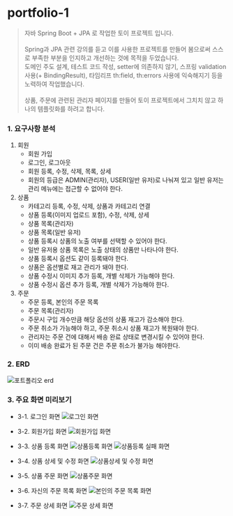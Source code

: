 
# portfolio-1
> 자바 Spring Boot + JPA 로 작업한 토이 프로젝트 입니다.<br><br>
> Spring과 JPA 관련 강의를 듣고 이를 사용한 프로젝트를 만들어 봄으로써 스스로 부족한 부분을 인지하고 개선하는 것에 목적을 두었습니다.<br>
> 도메인 주도 설계, 테스트 코드 작성, setter에 의존하지 않기, 스프링 validation 사용(+ BindingResult), 타임리프 th:field, th:errors 사용에 익숙해지기 등을 노력하여 작업했습니다.<br><br>
> 상품, 주문에 관련된 관리자 페이지를 만들어 토이 프로젝트에서 그치치 않고 하나의 템플릿화를 하려고 합니다.<br>


### 1. 요구사항 분석
<ol>
  <li>회원
    <ul>
      <li>회원 가입</li>
      <li>로그인, 로그아웃</li>
      <li>회원 등록, 수정, 삭제, 목록, 상세</li>
      <li>회원의 등급은 ADMIN(관리자), USER(일반 유저)로 나눠져 있고 일반 유저는 관리 메뉴에는 접근할 수 없어야 한다.</li>
    </ul>
  </li>
  <li>상품
    <ul>
      <li>카테고리 등록, 수정, 삭제, 상품과 카테고리 연결</li>
      <li>상품 등록(이미지 업로드 포함), 수정, 삭제, 상세</li>
      <li>상품 목록(관리자)</li>
      <li>상품 목록(일반 유저)</li>
      <li>상품 등록시 상품의 노출 여부를 선택할 수 있어야 한다.</li>
      <li>일반 유저용 상품 목록은 노출 상태의 상품만 나타나야 한다.</li>
      <li>상품 등록시 옵션도 같이 등록돼야 한다.</li>
      <li>상품은 옵션별로 재고 관리가 돼야 한다.</li>
      <li>상품 수정시 이미지 추가 등록, 개별 삭제가 가능해야 한다.</li>
      <li>상품 수정시 옵션 추가 등록, 개별 삭제가 가능해야 한다.</li>
    </ul>
  </li>
  <li>주문
    <ul>
      <li>주문 등록, 본인의 주문 목록</li>
      <li>주문 목록(관리자)</li>
      <li>주문시 구입 개수만큼 해당 옵션의 상품 재고가 감소해야 한다.</li>
      <li>주문 취소가 가능해야 하고, 주문 취소시 상품 재고가 복원돼야 한다.</li>
      <li>관리자는 주문 건에 대해서 배송 완료 상태로 변경시킬 수 있어야 한다.</li>
      <li>이미 배송 완료가 된 주문 건은 주문 취소가 불가능 해야한다.</li>
    </ul>
  </li>
</ol>

### 2. ERD
![포트폴리오 erd](https://user-images.githubusercontent.com/73812257/165031322-93f100ee-889a-44cd-b408-957b96a3abda.png)

### 3. 주요 화면 미리보기

* 3-1. 로그인 화면
![로그인 화면](https://user-images.githubusercontent.com/73812257/165434977-57ef8eec-411f-4c37-8b78-152b379de57a.png)

* 3-2. 회원가입 화면 
![회원가입 화면](https://user-images.githubusercontent.com/73812257/165435231-470249f9-777d-4730-93e0-a9884694188e.png)

* 3-3. 상품 등록 화면
![상품등록 화면](https://user-images.githubusercontent.com/73812257/165435383-ed93ce32-0503-467d-8340-8e9f5cee591f.png)
![상품등록 실패 화면](https://user-images.githubusercontent.com/73812257/165435399-1c28d299-795f-4965-ad5b-5e23bf006699.png)

* 3-4. 상품 상세 및 수정 화면
![상품상세 및 수정 화면](https://user-images.githubusercontent.com/73812257/165435506-b11164ff-ffce-4a34-a5c3-1985fb6c5892.png)

* 3-5. 상품 주문 화면
![상품주문 화면](https://user-images.githubusercontent.com/73812257/165435646-8b63dbcb-7771-447a-8896-65c12e102cfb.png)

* 3-6. 자신의 주문 목록 화면
![본인의 주문 목록 화면](https://user-images.githubusercontent.com/73812257/165435718-4a40b7d5-b857-4fe6-8f82-05ffc00fe27d.png)

* 3-7. 주문 상세 화면
![주문 상세 화면](https://user-images.githubusercontent.com/73812257/165435738-f64560df-8165-4aad-a0ce-1f7a6edd822f.png)
